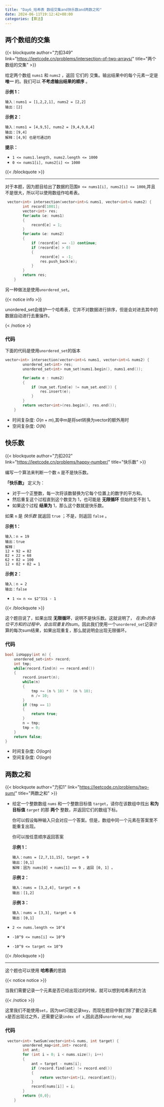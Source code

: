 ```yaml
---
title: "Day6_哈希表 数组交集and快乐数and两数之和"
date: 2024-06-11T19:12:42+08:00
categories: [算法]
---
```


## 两个数组的交集

{{< blockquote author="力扣349" link="https://leetcode.cn/problems/intersection-of-two-arrays/" title="两个数组的交集" >}}

给定两个数组 `nums1` 和 `nums2` ，返回 它们的 交集。输出结果中的每个元素一定是 **唯一** 的。我们可以 **不考虑输出结果的顺序** 。



**示例 1：**

```
输入：nums1 = [1,2,2,1], nums2 = [2,2]
输出：[2]
```

**示例 2：**

```
输入：nums1 = [4,9,5], nums2 = [9,4,9,8,4]
输出：[9,4]
解释：[4,9] 也是可通过的
```

**提示：**

- `1 <= nums1.length, nums2.length <= 1000`
- `0 <= nums1[i], nums2[i] <= 1000`

{{< /blockquote >}}

---

对于本题，因为题目给出了数据的范围`0 <= nums1[i], nums2[i] <= 1000`,并且不是很大，所以可以使用数组作哈希表。

```c++
 vector<int> intersection(vector<int>& nums1, vector<int>& nums2) {
        int record[1001];
        vector<int> res;
        for(auto &e: nums1)
        {
            record[e] = 1;
        }
        for(auto &e: nums2)
        {
            if (record[e] == -1) continue;
            if (record[e] > 0)
            {
                record[e] = -1;
                res.push_back(e);
            }
        }
        return res;
    }
```

另一种做法是使用`unordered_set`。

{{< notice info >}}

unordered_set会维护一个哈希表，它并不对数据进行排序，但是会对进去其中的数据自动进行去重操作。

{< /notice >}

### 代码

下面的代码是使用`unordered_set`的版本

```c++
vector<int> intersection(vector<int>& nums1, vector<int>& nums2) {
        unordered_set<int> res;
        unordered_set<int> num_set(nums1.begin(), nums1.end());

        for(auto e : nums2)
        {
            if (num_set.find(e) != num_set.end()) {
                res.insert(e);
            }
        }
        return vector<int>(res.begin(), res.end());
    }
```

+ 时间复杂度: $O(n + m)$,其中m是将set转换为vector的额外用时
+ 空间复杂度: $O(N)$

## 快乐数

{{< blockquote author="力扣202" link="https://leetcode.cn/problems/happy-number/" title="快乐数" >}}

编写一个算法来判断一个数 `n` 是不是快乐数。

**「快乐数」** 定义为：

- 对于一个正整数，每一次将该数替换为它每个位置上的数字的平方和。
- 然后重复这个过程直到这个数变为 1，也可能是 **无限循环** 但始终变不到 1。
- 如果这个过程 **结果为** 1，那么这个数就是快乐数。

如果 `n` 是 *快乐数* 就返回 `true` ；不是，则返回 `false` 。

**示例 1：**

```
输入：n = 19
输出：true
解释：
12 + 92 = 82
82 + 22 = 68
62 + 82 = 100
12 + 02 + 02 = 1
```

**示例 2：**

```
输入：n = 2
输出：false
```

 

- `1 <= n <= $2^31$ - 1`

{{< /blockquote >}}

这个题目说了，如果出现 **无限循环**，说明不是快乐数。这就说明了， *在求n的各位平方和的过程中，会出现重复的sum*。因此我们使用一个`unordered_set`记录计算的每次sum结果，如果出现重复，那么就说明会出现无限循环。

### 代码

```c++
bool isHappy(int n) {
    unordered_set<int> record;
    int tmp;
    while(record.find(n) == record.end())
    {
        record.insert(n);
        while(n)
        {
            tmp += (n % 10) *  (n % 10);
            n /= 10;
        }
        if (tmp == 1)
        {
            return true;
        }
        n = tmp;
        tmp = 0;
    }
    return false;
}
```

- 时间复杂度: $O(logn)$
- 空间复杂度: $O(logn)$

## 两数之和

{{< blockquote author="力扣1" link="https://leetcode.cn/problems/two-sum/" title="两数之和" >}}

- 给定一个整数数组 `nums` 和一个整数目标值 `target`，请你在该数组中找出 **和为目标值** *`target`* 的那 **两个** 整数，并返回它们的数组下标。

  你可以假设每种输入只会对应一个答案。但是，数组中同一个元素在答案里不能重复出现。

  你可以按任意顺序返回答案

  **示例 1：**

  ```
  输入：nums = [2,7,11,15], target = 9
  输出：[0,1]
  解释：因为 nums[0] + nums[1] == 9 ，返回 [0, 1] 。
  ```

  **示例 2：**

  ```
  输入：nums = [3,2,4], target = 6
  输出：[1,2]
  ```

  **示例 3：**

  ```
  输入：nums = [3,3], target = 6
  输出：[0,1]
  ```

- `2 <= nums.length <= 10^4`
- `-10^9 <= nums[i] <= 10^9`
- `-10^9 <= target <= 10^9`

{{< /blockquote >}}

---

这个题也可以使用 **哈希表**的思路

{{< notice notice >}}

当我们需要记录一个元素是否已经出现过的时候，就可以想到哈希表的方法

{{< /notice >}}

这里我们不能使用`set`，因为set只能记录`key`，而现在题目中我们除了要记录元素`x`是否出现过之外，还需要记录`index of x`,因此选择`unordered_map`

### 代码

```c++
 vector<int> twoSum(vector<int>& nums, int target) {
        unordered_map<int,int> record;
        int ant;
        for (int i = 0; i < nums.size(); i++)
        {
            ant = target - nums[i];
            if (record.find(ant) != record.end())
            {
                return vector<int>{i, record[ant]};
            }
            record[nums[i]] = i;
        }
        return {0,0};
    }
```


